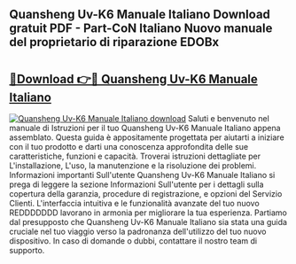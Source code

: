 ## Quansheng Uv-K6 Manuale Italiano Download gratuit PDF - Part-CoN Italiano Nuovo manuale del proprietario di riparazione EDOBx

# <h2><a href="http://dfgvwm1.blite.top/?on=Quansheng+Uv-K6+Manuale+Italiano">🔗Download 👉🔴 Quansheng Uv-K6 Manuale Italiano</a></h2>

[![Quansheng Uv-K6 Manuale Italiano download](https://i.imgur.com/lujVjoI.png)](http://dfgvwm1.blite.top/?on=Quansheng+Uv-K6+Manuale+Italiano)
Saluti e benvenuto nel manuale di Istruzioni per il tuo Quansheng Uv-K6 Manuale Italiano appena assemblato. Questa guida è appositamente progettata per aiutarti a iniziare con il tuo prodotto e darti una conoscenza approfondita delle sue caratteristiche, funzioni e capacità. Troverai istruzioni dettagliate per L'installazione, L'uso, la manutenzione e la risoluzione dei problemi. Informazioni importanti Sull'utente Quansheng Uv-K6 Manuale Italiano si prega di leggere la sezione Informazioni Sull'utente per i dettagli sulla copertura della garanzia, procedure di registrazione, e opzioni del Servizio Clienti. L'interfaccia intuitiva e le funzionalità avanzate del tuo nuovo REDDDDDDD lavorano in armonia per migliorare la tua esperienza. Partiamo dal presupposto che Quansheng Uv-K6 Manuale Italiano sia stata una guida cruciale nel tuo viaggio verso la padronanza dell'utilizzo del tuo nuovo dispositivo. In caso di domande o dubbi, contattare il nostro team di supporto.
